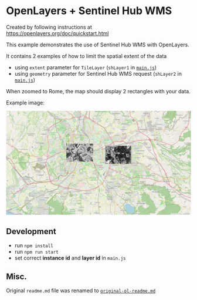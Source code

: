 # OpenLayers + Sentinel Hub WMS

Created by following instructions at https://openlayers.org/doc/quickstart.html

This example demonstrates the use of Sentinel Hub WMS with OpenLayers.

It contains 2 examples of how to limit the spatial extent of the data
- using `extent` parameter for `TileLayer` (`shLayer1` in [`main.js`](./main.js))
- using `geometry` parameter for Sentinel Hub WMS request (`shLayer2` in [`main.js`](./main.js)) 

When zoomed to Rome, the map should display 2 rectangles with your data.

Example image:

![screenshot](./screenshot.png)

## Development
- run `npm install`
- run `npm run start`
- set correct **instance id** and **layer id** in `main.js`

## Misc.
Original `readme.md` file was renamed to [`original-ol-readme.md`](./original-ol-readme.md)
